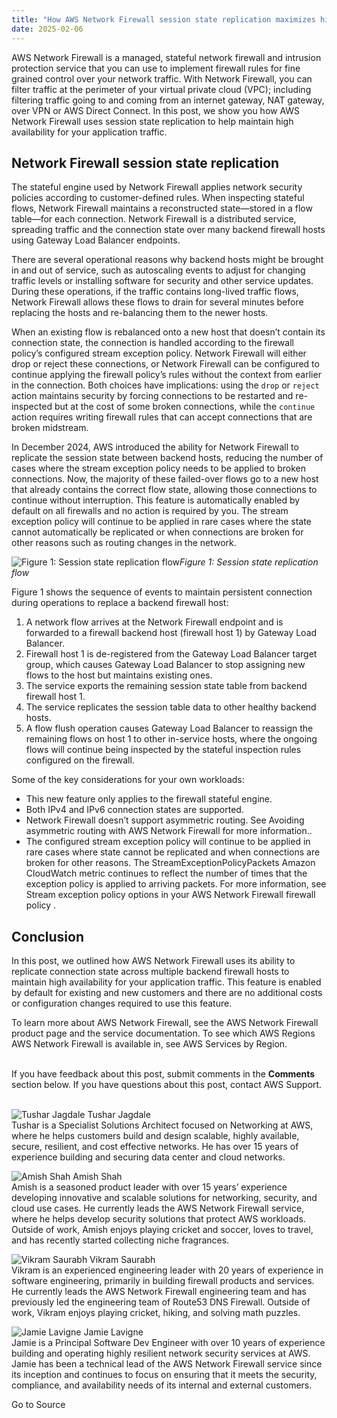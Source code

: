 ```yaml
---
title: "How AWS Network Firewall session state replication maximizes high availability for your application traffic"
date: 2025-02-06
---
```


AWS Network Firewall is a managed, stateful network firewall and intrusion protection service that you can use to implement firewall rules for fine grained control over your network traffic. With Network Firewall, you can filter traffic at the perimeter of your virtual private cloud (VPC); including filtering traffic going to and coming from an internet gateway, NAT gateway, over VPN or AWS Direct Connect. In this post, we show you how AWS Network Firewall uses session state replication to help maintain high availability for your application traffic.

## Network Firewall session state replication

The stateful engine used by Network Firewall applies network security policies according to customer-defined rules. When inspecting stateful flows, Network Firewall maintains a reconstructed state—stored in a flow table—for each connection. Network Firewall is a distributed service, spreading traffic and the connection state over many backend firewall hosts using Gateway Load Balancer endpoints.

There are several operational reasons why backend hosts might be brought in and out of service, such as autoscaling events to adjust for changing traffic levels or installing software for security and other service updates. During these operations, if the traffic contains long-lived traffic flows, Network Firewall allows these flows to drain for several minutes before replacing the hosts and re-balancing them to the newer hosts.

When an existing flow is rebalanced onto a new host that doesn’t contain its connection state, the connection is handled according to the firewall policy’s configured stream exception policy. Network Firewall will either drop or reject these connections, or Network Firewall can be configured to continue applying the firewall policy’s rules without the context from earlier in the connection. Both choices have implications: using the `drop` or `reject` action maintains security by forcing connections to be restarted and re-inspected but at the cost of some broken connections, while the `continue` action requires writing firewall rules that can accept connections that are broken midstream.

In December 2024, AWS introduced the ability for Network Firewall to replicate the session state between backend hosts, reducing the number of cases where the stream exception policy needs to be applied to broken connections. Now, the majority of these failed-over flows go to a new host that already contains the correct flow state, allowing those connections to continue without interruption. This feature is automatically enabled by default on all firewalls and no action is required by you. The stream exception policy will continue to be applied in rare cases where the state cannot automatically be replicated or when connections are broken for other reasons such as routing changes in the network.

![Figure 1: Session state replication flow](https://d2908q01vomqb2.cloudfront.net/22d200f8670dbdb3e253a90eee5098477c95c23d/2025/02/04/img1.png)_Figure 1: Session state replication flow_

Figure 1 shows the sequence of events to maintain persistent connection during operations to replace a backend firewall host:

1. A network flow arrives at the Network Firewall endpoint and is forwarded to a firewall backend host (firewall host 1) by Gateway Load Balancer.
2. Firewall host 1 is de-registered from the Gateway Load Balancer target group, which causes Gateway Load Balancer to stop assigning new flows to the host but maintains existing ones.
3. The service exports the remaining session state table from backend firewall host 1.
4. The service replicates the session table data to other healthy backend hosts.
5. A flow flush operation causes Gateway Load Balancer to reassign the remaining flows on host 1 to other in-service hosts, where the ongoing flows will continue being inspected by the stateful inspection rules configured on the firewall.

Some of the key considerations for your own workloads:

- This new feature only applies to the firewall stateful engine.
- Both IPv4 and IPv6 connection states are supported.
- Network Firewall doesn’t support asymmetric routing. See Avoiding asymmetric routing with AWS Network Firewall for more information..
- The configured stream exception policy will continue to be applied in rare cases where state cannot be replicated and when connections are broken for other reasons. The StreamExceptionPolicyPackets Amazon CloudWatch metric continues to reflect the number of times that the exception policy is applied to arriving packets. For more information, see Stream exception policy options in your AWS Network Firewall firewall policy .

## Conclusion

In this post, we outlined how AWS Network Firewall uses its ability to replicate connection state across multiple backend firewall hosts to maintain high availability for your application traffic. This feature is enabled by default for existing and new customers and there are no additional costs or configuration changes required to use this feature.

To learn more about AWS Network Firewall, see the AWS Network Firewall product page and the service documentation. To see which AWS Regions AWS Network Firewall is available in, see AWS Services by Region.

   
If you have feedback about this post, submit comments in the **Comments** section below. If you have questions about this post, contact AWS Support.  
 

![Tushar Jagdale](https://d2908q01vomqb2.cloudfront.net/22d200f8670dbdb3e253a90eee5098477c95c23d/2025/02/04/jagdalet.jpg) Tushar Jagdale  
Tushar is a Specialist Solutions Architect focused on Networking at AWS, where he helps customers build and design scalable, highly available, secure, resilient, and cost effective networks. He has over 15 years of experience building and securing data center and cloud networks.

![Amish Shah](https://d2908q01vomqb2.cloudfront.net/22d200f8670dbdb3e253a90eee5098477c95c23d/2024/12/05/amishsh.jpg) Amish Shah  
Amish is a seasoned product leader with over 15 years’ experience developing innovative and scalable solutions for networking, security, and cloud use cases. He currently leads the AWS Network Firewall service, where he helps develop security solutions that protect AWS workloads. Outside of work, Amish enjoys playing cricket and soccer, loves to travel, and has recently started collecting niche fragrances.

![Vikram Saurabh](https://d2908q01vomqb2.cloudfront.net/22d200f8670dbdb3e253a90eee5098477c95c23d/2025/02/04/viksau.jpg) Vikram Saurabh  
Vikram is an experienced engineering leader with 20 years of experience in software engineering, primarily in building firewall products and services. He currently leads the AWS Network Firewall engineering team and has previously led the engineering team of Route53 DNS Firewall. Outside of work, Vikram enjoys playing cricket, hiking, and solving math puzzles.

![Jamie Lavigne](https://d2908q01vomqb2.cloudfront.net/22d200f8670dbdb3e253a90eee5098477c95c23d/2025/02/04/lavignen.png) Jamie Lavigne  
Jamie is a Principal Software Dev Engineer with over 10 years of experience building and operating highly resilient network security services at AWS. Jamie has been a technical lead of the AWS Network Firewall service since its inception and continues to focus on ensuring that it meets the security, compliance, and availability needs of its internal and external customers.

Go to Source
